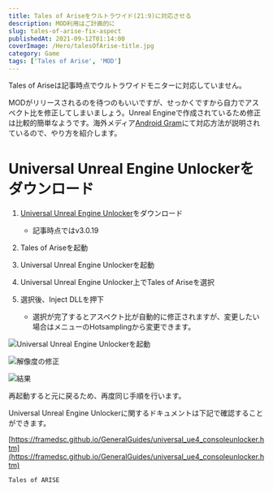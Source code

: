 ```yaml
---
title: Tales of Ariseをウルトラワイド(21:9)に対応させる
description: MOD利用はご計画的に
slug: tales-of-arise-fix-aspect
publishedAt: 2021-09-12T01:14:00
coverImage: /Hero/talesOfArise-title.jpg
category: Game
tags: ['Tales of Arise', 'MOD']
---
```


Tales of Ariseは記事時点でウルトラワイドモニターに対応していません。

MODがリリースされるのを待つのもいいですが、せっかくですから自力でアスペクト比を修正してしまいましょう。Unreal Engineで作成されているため修正は比較的簡単なようです。海外メディア[Android Gram](https://androidgram.com/tales-of-arise-ultrawide-219-support-not-available-how-to-fix-it/)にて対応方法が説明されているので、やり方を紹介します。

# Universal Unreal Engine Unlockerをダウンロード

1. [Universal Unreal Engine Unlocker](https://mega.nz/file/JQgmmTDQ#JicdedqwrbiCwj-DzfOIgJUD-HiKphSlO8Ppvkvqwfc)をダウンロード

   - 記事時点ではv3.0.19

2. Tales of Ariseを起動
3. Universal Unreal Engine Unlockerを起動
4. Universal Unreal Engine Unlocker上でTales of Ariseを選択
5. 選択後、Inject DLLを押下
   - 選択が完了するとアスペクト比が自動的に修正されますが、変更したい場合はメニューのHotsamplingから変更できます。

![Universal Unreal Engine Unlockerを起動](/Tech/toa-ueu1.jpg 'Universal Unreal Engine Unlockerを起動')

![解像度の修正](/Tech/toa-ueu2.jpg '解像度の修正')

![結果](/Tech/toa-result.jpg)

再起動すると元に戻るため、再度同じ手順を行います。

Universal Unreal Engine Unlockerに関するドキュメントは下記で確認することができます。

[https://framedsc.github.io/GeneralGuides/universal_ue4_consoleunlocker.htm](https://framedsc.github.io/GeneralGuides/universal_ue4_consoleunlocker.htm)

```amazon:B09319VMGT
Tales of ARISE
```
